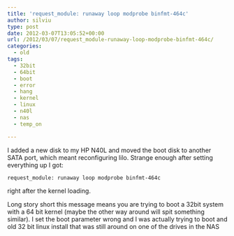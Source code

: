```yaml
---
title: 'request_module: runaway loop modprobe binfmt-464c'
author: silviu
type: post
date: 2012-03-07T13:05:52+00:00
url: /2012/03/07/request_module-runaway-loop-modprobe-binfmt-464c/
categories:
  - old
tags:
  - 32bit
  - 64bit
  - boot
  - error
  - hang
  - kernel
  - linux
  - n40l
  - nas
  - temp_on

---
```


I added a new disk to my HP N40L and moved the boot disk to another SATA port, which meant reconfiguring lilo. Strange enough after setting everything up I got:

```bash
request_module: runaway loop modprobe binfmt-464c
```

right after the kernel loading.

Long story short this message means you are trying to boot a 32bit system with a 64 bit kernel (maybe the other way around will spit something similar). I set the boot parameter wrong and I was actually trying to boot and old 32 bit linux install that was still around on one of the drives in the NAS